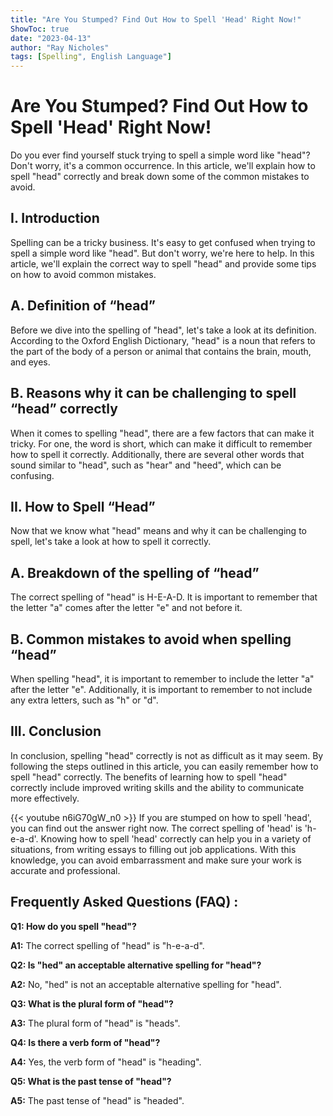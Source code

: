 ```yaml
---
title: "Are You Stumped? Find Out How to Spell 'Head' Right Now!"
ShowToc: true 
date: "2023-04-13"
author: "Ray Nicholes" 
tags: [Spelling", English Language"]
---
```

# Are You Stumped? Find Out How to Spell 'Head' Right Now!
Do you ever find yourself stuck trying to spell a simple word like "head"? Don't worry, it's a common occurrence. In this article, we'll explain how to spell "head" correctly and break down some of the common mistakes to avoid.

## I. Introduction
Spelling can be a tricky business. It's easy to get confused when trying to spell a simple word like "head". But don't worry, we're here to help. In this article, we'll explain the correct way to spell "head" and provide some tips on how to avoid common mistakes.

## A. Definition of “head”
Before we dive into the spelling of "head", let's take a look at its definition. According to the Oxford English Dictionary, "head" is a noun that refers to the part of the body of a person or animal that contains the brain, mouth, and eyes.

## B. Reasons why it can be challenging to spell “head” correctly
When it comes to spelling "head", there are a few factors that can make it tricky. For one, the word is short, which can make it difficult to remember how to spell it correctly. Additionally, there are several other words that sound similar to "head", such as "hear" and "heed", which can be confusing.

## II. How to Spell “Head”
Now that we know what "head" means and why it can be challenging to spell, let's take a look at how to spell it correctly.

## A. Breakdown of the spelling of “head”
The correct spelling of "head" is H-E-A-D. It is important to remember that the letter "a" comes after the letter "e" and not before it.

## B. Common mistakes to avoid when spelling “head”
When spelling "head", it is important to remember to include the letter "a" after the letter "e". Additionally, it is important to remember to not include any extra letters, such as "h" or "d".

## III. Conclusion
In conclusion, spelling "head" correctly is not as difficult as it may seem. By following the steps outlined in this article, you can easily remember how to spell "head" correctly. The benefits of learning how to spell "head" correctly include improved writing skills and the ability to communicate more effectively.

{{< youtube n6iG70gW_n0 >}} 
If you are stumped on how to spell 'head', you can find out the answer right now. The correct spelling of 'head' is 'h-e-a-d'. Knowing how to spell 'head' correctly can help you in a variety of situations, from writing essays to filling out job applications. With this knowledge, you can avoid embarrassment and make sure your work is accurate and professional.

## Frequently Asked Questions (FAQ) :
**Q1: How do you spell "head"?**

**A1:** The correct spelling of "head" is "h-e-a-d".

**Q2: Is "hed" an acceptable alternative spelling for "head"?**

**A2:** No, "hed" is not an acceptable alternative spelling for "head".

**Q3: What is the plural form of "head"?**

**A3:** The plural form of "head" is "heads".

**Q4: Is there a verb form of "head"?**

**A4:** Yes, the verb form of "head" is "heading".

**Q5: What is the past tense of "head"?**

**A5:** The past tense of "head" is "headed".





